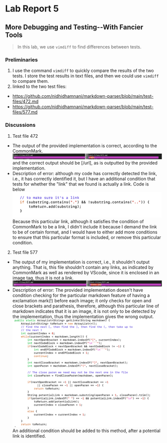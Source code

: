 # Lab Report 5
## More Debugging and Testing--With Fancier Tools

> In this lab, we use `vimdiff` to find differences between tests.

### Preliminaries
1. I use the command `vimdiff` to quickly compare the results of the two tests. I store the test results in text files, and then we could use `vimdiff` to compare them.
2. linked to the two test files:
- https://github.com/nidhidhamnani/markdown-parser/blob/main/test-files/472.md
- https://github.com/nidhidhamnani/markdown-parser/blob/main/test-files/577.md



### Discussions

1. Test file 472
- The output of the provided implementation is correct, according to the CommonMark. 
![lab5_ss1](/images/lab5_ss1.png)
and the correct output should be [/url], as is outputted by the provided implementation. 
- Description of error: although my code has correctly detected the link, i.e., it has correctly identified it, but I have an additional condition that tests for whether the 
"link" that we found is actually a link. Code is below
![lab5_ss2](/images/lab5_ss2.png)
Because this particular link, although it satisfies the condition of CommonMark to be a link, I didn't include it because I demand the link to be of certain format, and I would have to either add more conditions to ensure that this particular format is included, or remove this particular condition.

2.  Test file 577
- The output of my implementation is correct, i.e., it shouldn't output anything. That is, this file shouldn't contain any links, as indicated by CommonMark as well as rendered by VScode, since it is enclosed in an image tag, thus it is not a link. 
![lab5_ss3](/images/lab5_ss3.png)
- Description of error: The provided implementation doesn't have condition checking for the particular markdown feature of having a exclamation mark(!) before each image; it only checks for open and close brackets and parathesis, therefore, although this particular line of markdown indicates that it is an image, it is not only to be detected by the implementation, thus the implementation gives the wrong output.
![lab5_ss4](/images/lab5_ss4.png)
An additional condition should be added to this method, after a potential link is identified.